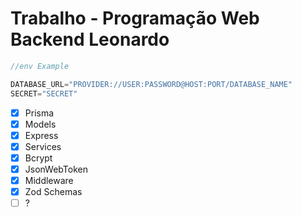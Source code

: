 # Trabalho - Programação Web Backend Leonardo

```js
//env Example

DATABASE_URL="PROVIDER://USER:PASSWORD@HOST:PORT/DATABASE_NAME"
SECRET="SECRET"
```

- [x] Prisma
- [x] Models
- [x] Express
- [x] Services
- [x] Bcrypt
- [x] JsonWebToken
- [x] Middleware
- [x] Zod Schemas
- [ ] ?
